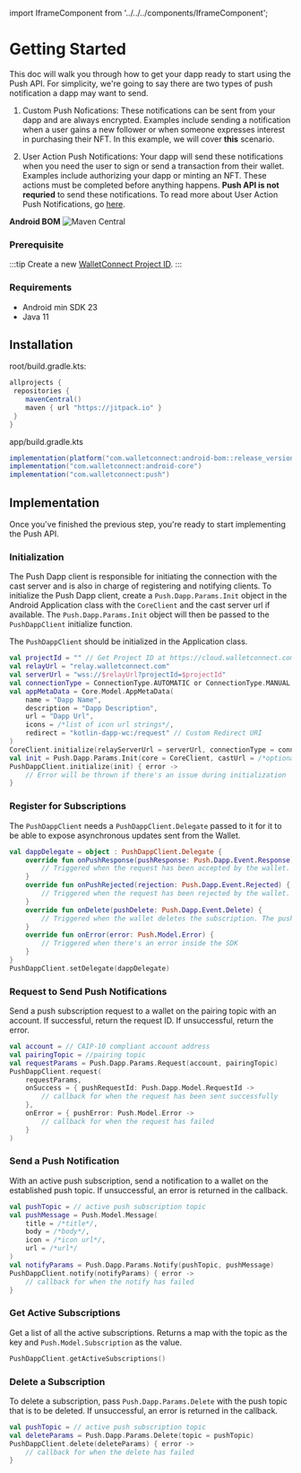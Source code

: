 import IframeComponent from '../../../components/IframeComponent';

# Getting Started

This doc will walk you through how to get your dapp ready to start using the Push API. For simplicity, we're going to say there are two types of push notification a dapp may want to send.

1. Custom Push Nofications: These notifications can be sent from your dapp and are always encrypted. Examples include sending a notification when a user gains a new follower or when someone expresses interest in purchasing their NFT. In this example, we will cover **this** scenario.

2. User Action Push Notifications: Your dapp will send these notifications when you need the user to sign or send a transaction from their wallet. Examples include authorizing your dapp or minting an NFT. These actions must be completed before anything happens. **Push API is not requried** to send these notifications. To read more about User Action Push Notifications, go [here](../../echo/usage.md).

**Android BOM** ![Maven Central](https://img.shields.io/maven-central/v/com.walletconnect/android-bom)

### Prerequisite

:::tip
Create a new [WalletConnect Project ID](../../../cloud/explorer.md#setting-up-a-new-project).
:::

### Requirements

* Android min SDK 23
* Java 11

## Installation
root/build.gradle.kts:
```gradle
allprojects {
 repositories {
    mavenCentral()
    maven { url "https://jitpack.io" }
 }
}
```

app/build.gradle.kts

```gradle
implementation(platform("com.walletconnect:android-bom::release_version"))
implementation("com.walletconnect:android-core")
implementation("com.walletconnect:push")
```

## Implementation

Once you've finished the previous step, you're ready to start implementing the Push API.

### Initialization

The Push Dapp client is responsible for initiating the connection with the cast server and is also in charge of registering and notifying clients. To initialize the Push Dapp client, create a `Push.Dapp.Params.Init` object in the Android Application class with the `CoreClient` and the cast server url if available. The `Push.Dapp.Params.Init` object will then be passed to the `PushDappClient` initialize function.

The `PushDappClient` should be initialized in the Application class.

```kotlin
val projectId = "" // Get Project ID at https://cloud.walletconnect.com/
val relayUrl = "relay.walletconnect.com"
val serverUrl = "wss://$relayUrl?projectId=$projectId"
val connectionType = ConnectionType.AUTOMATIC or ConnectionType.MANUAL
val appMetaData = Core.Model.AppMetaData(
    name = "Dapp Name",
    description = "Dapp Description",
    url = "Dapp Url",
    icons = /*list of icon url strings*/,
    redirect = "kotlin-dapp-wc:/request" // Custom Redirect URI
)
CoreClient.initialize(relayServerUrl = serverUrl, connectionType = connectionType, application = this, metaData = appMetaData)
val init = Push.Dapp.Params.Init(core = CoreClient, castUrl = /*optional castUrl*/)
PushDappClient.initialize(init) { error ->
    // Error will be thrown if there's an issue during initialization
}
```

### Register for Subscriptions

The `PushDappClient` needs a `PushDappClient.Delegate` passed to it for it to be able to expose asynchronous updates sent from the Wallet.

```kotlin
val dappDelegate = object : PushDappClient.Delegate {
    override fun onPushResponse(pushResponse: Push.Dapp.Event.Response) {
        // Triggered when the request has been accepted by the wallet. The pushResponse contains the accepted subscription
    }
    override fun onPushRejected(rejection: Push.Dapp.Event.Rejected) {
        // Triggered when the request has been rejected by the wallet. The rejection contains the reason for the rejection
    }
    override fun onDelete(pushDelete: Push.Dapp.Event.Delete) {
        // Triggered when the wallet deletes the subscription. The pushDelete contains the topic that was deleted
    }
    override fun onError(error: Push.Model.Error) {
        // Triggered when there's an error inside the SDK
    }
}
PushDappClient.setDelegate(dappDelegate)
```

### Request to Send Push Notifications

Send a push subscription request to a wallet on the pairing topic with an account. If successful, return the request ID. If unsuccessful, return the error.

```kotlin
val account = // CAIP-10 compliant account address
val pairingTopic = //pairing topic
val requestParams = Push.Dapp.Params.Request(account, pairingTopic)
PushDappClient.request(
    requestParams,
    onSuccess = { pushRequestId: Push.Dapp.Model.RequestId ->
        // callback for when the request has been sent successfully
    },
    onError = { pushError: Push.Model.Error ->
        // callback for when the request has failed
    }
)
```

### Send a Push Notification

With an active push subscription, send a notification to a wallet on the established push topic. If unsuccessful, an error is returned in the callback.

```kotlin
val pushTopic = // active push subscription topic
val pushMessage = Push.Model.Message(
    title = /*title*/,
    body = /*body*/,
    icon = /*icon url*/,
    url = /*url*/
)
val notifyParams = Push.Dapp.Params.Notify(pushTopic, pushMessage)
PushDappClient.notify(notifyParams) { error ->
    // callback for when the notify has failed
}
```

### Get Active Subscriptions

Get a list of all the active subscriptions. Returns a map with the topic as the key and `Push.Model.Subscription` as the value.

```kotlin
PushDappClient.getActiveSubscriptions()
```

### Delete a Subscription

To delete a subscription, pass `Push.Dapp.Params.Delete` with the push topic that is to be deleted. If unsuccessful, an error is returned in the callback.

```kotlin
val pushTopic = // active push subscription topic
val deleteParams = Push.Dapp.Params.Delete(topic = pushTopic)
PushDappClient.delete(deleteParams) { error ->
    // callback for when the delete has failed
}
```

<IframeComponent />
